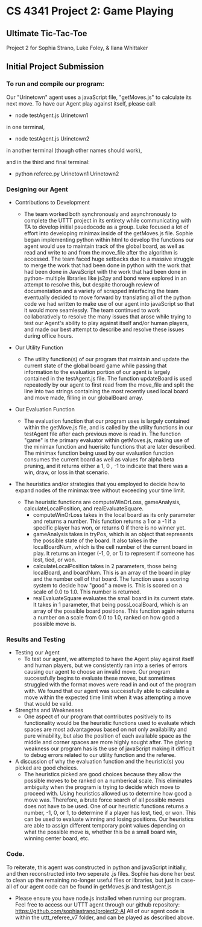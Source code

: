 # CS 4341 Project 2: Game Playing
## Ultimate Tic-Tac-Toe
Project 2 for Sophia Strano, Luke Foley, &amp; Ilana Whittaker

## Initial Project Submission

### To run and compile our program: 

Our "Urinetown" agent uses a javaScript file, "getMoves.js" to calculate its next move. To have our Agent play against itself, please call:
   - node testAgent.js Urinetown1
   
in one terminal, 
   - node testAgent.js Urinetown2
   
in another terminal (though other names should work),

and in the third and final terminal: 
   - python referee.py Urinetown1 Urinetown2
### Designing our Agent

- Contributions to Development
   - The team worked both synchronously and asynchronously to complete the UTTT project in its entirety while communicating with TA to develop initial psuedocode as a group. Luke focused a lot of effort into developing minimax inside of the getMoves.js file. Sophie began implementing python within html to develop the functions our agent would use to maintain track of the global board, as well as read and write to and from the move_file after the algorithm is accessed. The team faced huge setbacks due to a massive struggle to merge the work that had been done in python with the work that had been done in JavaScript with the work that had been done in python- multiple libraries like js2py and bond were explored in an attempt to resolve this, but despite thorough review of documentation and a variety of scrapped interfacing the team eventually decided to move forward by translating all of the python code we had written to make use of our agent into javaScript so that it would more seamlessly. The team continued to work collaboratively to resolve the many issues that arose while trying to test our Agent's ability to play against itself and/or human players, and made our best attempt to describe and resolve these issues during office hours.

- Our Utility Function
   - The utility function(s) of our program that maintain and update the current state of the global board game while passing that information to the evaluation portion of our agent is largely contained in the testAgent.js file. The function updateBoard is used repeatedly by our agent to first read from the move_file and split the line into two strings containing the most recently used local board and move made, filling in our globalBoard array.
- Our Evaluation Function
   - The evaluation function that our program uses is largely contained within the getMove.js file, and is called by the utility functions in our testAgent file after each previous move is read in. The function "game" is the primary evaluator within getMoves.js, making use of the minimax function and huerisitc functions that are later described. The minimax function being used by our evaluation function consumes the current board as well as values for alpha beta pruning, and it returns either a 1, 0 , -1 to indicate that there was a win, draw, or loss in that scenario. 
- The heuristics and/or strategies that you employed to decide how to expand nodes of the minimax tree without exceeding your time limit.
   - The heuristic functions are computeWinOrLoss, gameAnalysis, calculateLocalPosition, and realEvaluateSquare.
      - computeWinOrLoss takes in the local board as its only parameter and returns a number. This function returns a 1 or a -1 if a specific player has won, or returns 0 if there is no winner yet.
      - gameAnalysis takes in tryPos, which is an object that represents the possible state of the board. It also takes in the localBoardNum, which is the cell number of the current board in play.  It returns an integer (-1, 0, or 1) to represent if someone has lost, tied, or won.
      - calculateLocalPosition takes in 2 parameters, those being localBoard, and boardNum.  This is an array of the board in play and the number cell of that board.  The function uses a scoring system to decide how "good" a move is.  This is scored on a scale of 0.0 to 1.0.  This number is returned.
      - realEvaluateSquare evaluates the small board in its current state.  It takes in 1 parameter, that being possLocalBoard, which is an array of the possible board positions.  This function again returns a number on a scale from 0.0 to 1.0, ranked on how good a possible move is.
### Results and Testing
- Testing our Agent
   - To test our agent, we attempted to have the Agent play against itself and human players, but we consistently ran into a series of errors causing our agent to choose an invalid move. Our program successfully begins to evaluate these moves, but sometimes struggled with the format moves were read in and out of the program with. We found that our agent was successfully able to calculate a move within the expected time limit when it was attempting a move that would be valid. 
-  Strengths and Weaknesses
   -  One aspect of our program that contributes positively to its functionality would be the heuristic functions used to evaluate which spaces are most advantageous based on not only availability and pure winability, but also the position of each available space as the middle and corner spaces are more highly sought after. The glaring weakness our program has is the use of javaScript making it difficult to debug errors related to our utility function and the referee. 
- A discussion of why the evaluation function and the heuristic(s) you picked are good choices.
   - The heuristics picked are good choices because they allow the possible moves to be ranked on a numberical scale. This eliminates ambiguity when the program is trying to decide which move to proceed with. Using heuristics allowed us to determine how good a move was.  Therefore, a brute force search of all possible moves does not have to be used.  One of our heuristic functions returns a number, -1, 0, or 1, to determine if a player has lost, tied, or won. This can be used to evaluate winning and losing positions.  Our heuristics are able to assign different temporary point values depending on what the possible move is, whether this be a small board win, winning center board, etc.

### Code.  
To reiterate, this agent was constructed in python and javaScript initially, and then reconstructed into two seperate .js files. Sophie has done her best to clean up the remaining no-longer useful files or libraries, but just in case- all of our agent code can be found in getMoves.js and testAgent.js
- Please ensure you have node.js installed when running our program.
Feel free to access our UTTT agent through our github repository: https://github.com/sophiastrano/project2-AI
All of our agent code is within the uttt_referee_v7 folder, and can be played as described above. 
